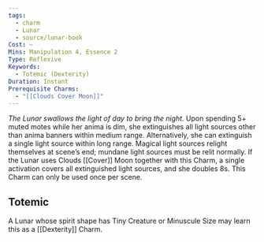 ```yaml
---
tags:
  - charm
  - Lunar
  - source/lunar-book
Cost: —
Mins: Manipulation 4, Essence 2
Type: Reflexive
Keywords:
  - Totemic (Dexterity)
Duration: Instant
Prerequisite Charms:
  - "[[Clouds Cover Moon]]"
---
```

*The Lunar swallows the light of day to bring the night.*
Upon spending 5+ muted motes while her anima is dim, she extinguishes all light sources other than anima banners within medium range. Alternatively, she can extinguish a single light source within long range. Magical light sources relight themselves at scene’s end; mundane light sources must be relit normally. If the Lunar uses Clouds [[Cover]] Moon together with this Charm, a single activation covers all extinguished light sources, and she doubles 8s. This Charm can only be used once per scene. 
## Totemic 

A Lunar whose spirit shape has Tiny Creature or Minuscule Size may learn this as a [[Dexterity]] Charm.